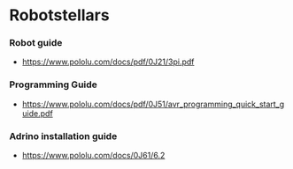 # Robotstellars

### Robot guide
 - https://www.pololu.com/docs/pdf/0J21/3pi.pdf
 
### Programming Guide
- https://www.pololu.com/docs/pdf/0J51/avr_programming_quick_start_guide.pdf

### Adrino installation guide

- https://www.pololu.com/docs/0J61/6.2
